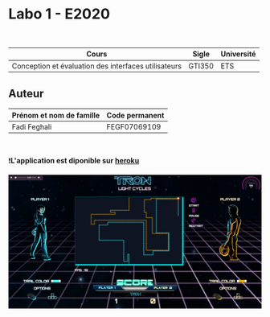 # Labo 1 - E2020
<br>

| Cours | Sigle | Université
| ------ | ------ | ------ |
|  Conception et évaluation des interfaces utilisateurs | GTI350 | ETS

## Auteur

| Prénom et nom de famille | Code permanent |
| ------ | ------ |
| Fadi Feghali | FEGF07069109 |

<br>

❗**L'application est diponible sur [heroku](http://gti350-tp1.herokuapp.com)**

![Sample](img/sample.png)

